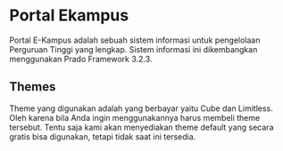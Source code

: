 # Portal Ekampus
Portal E-Kampus adalah sebuah sistem informasi untuk pengelolaan Perguruan Tinggi yang lengkap. Sistem informasi ini dikembangkan menggunakan Prado Framework 3.2.3.
## Themes
Theme yang digunakan adalah yang berbayar yaitu Cube dan Limitless. Oleh karena bila Anda ingin menggunakannya harus membeli theme tersebut. Tentu saja kami akan menyediakan theme default yang secara gratis bisa digunakan, tetapi tidak saat ini tersedia.
